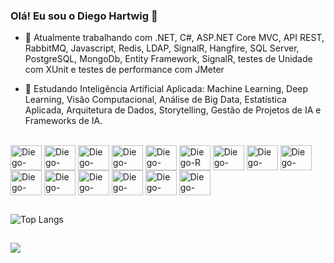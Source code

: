 ### Olá! Eu sou o Diego Hartwig 👋

- 🔭 Atualmente trabalhando com .NET, C#, ASP.NET Core MVC, API REST, RabbitMQ, Javascript, Redis, LDAP, SignalR, Hangfire, SQL Server, PostgreSQL, MongoDb, Entity Framework, SignalR, testes de Unidade com XUnit e testes de performance com JMeter

- 🌱 Estudando Inteligência Artificial Aplicada: Machine Learning, Deep Learning, Visão Computacional, Análise de Big Data, Estatística Aplicada, Arquitetura de Dados, Storytelling, Gestão de Projetos de IA e Frameworks de IA.

<div style="display: inline_block"><br>
  <img align="center" alt="Diego-Csharp" height="40" width="50" src="https://cdn.jsdelivr.net/gh/devicons/devicon@latest/icons/csharp/csharp-original.svg">
  <img align="center" alt="Diego-DotNet" height="40" width="50" src="https://cdn.jsdelivr.net/gh/devicons/devicon@latest/icons/dotnetcore/dotnetcore-original.svg">
  <img align="center" alt="Diego-Java" height="40" width="50" src="https://cdn.jsdelivr.net/gh/devicons/devicon@latest/icons/java/java-original.svg">
  <img align="center" alt="Diego-Spring" height="40" width="50" src="https://cdn.jsdelivr.net/gh/devicons/devicon@latest/icons/spring/spring-original.svg">
  <img align="center" alt="Diego-Python" height="40" width="50" src="https://cdn.jsdelivr.net/gh/devicons/devicon@latest/icons/python/python-original.svg">
  <img align="center" alt="Diego-R" height="40" width="50" src="https://cdn.jsdelivr.net/gh/devicons/devicon@latest/icons/r/r-original.svg">
  <img align="center" alt="Diego-RabbitMq" height="40" width="50" src="https://cdn.jsdelivr.net/gh/devicons/devicon@latest/icons/rabbitmq/rabbitmq-original.svg">
  <img align="center" alt="Diego-Javascript" height="40" width="50" src="https://cdn.jsdelivr.net/gh/devicons/devicon@latest/icons/javascript/javascript-original.svg">
  <img align="center" alt="Diego-Redis" height="40" width="50" src="https://cdn.jsdelivr.net/gh/devicons/devicon@latest/icons/redis/redis-original.svg">
  <img align="center" alt="Diego-SqlServer" height="40" width="50" src="https://cdn.jsdelivr.net/gh/devicons/devicon@latest/icons/microsoftsqlserver/microsoftsqlserver-original.svg">
  <img align="center" alt="Diego-MDb" height="40" width="50" src="https://cdn.jsdelivr.net/gh/devicons/devicon@latest/icons/mongodb/mongodb-original.svg">
  <img align="center" alt="Diego-Postgres" height="40" width="50" src="https://cdn.jsdelivr.net/gh/devicons/devicon@latest/icons/postgresql/postgresql-original.svg">
  <img align="center" alt="Diego-Angular" height="40" width="50" src="https://cdn.jsdelivr.net/gh/devicons/devicon@latest/icons/angular/angular-original.svg">
  <img align="center" alt="Diego-Vue" height="40" width="50" src="https://cdn.jsdelivr.net/gh/devicons/devicon@latest/icons/vuejs/vuejs-original.svg">
  <img align="center" alt="Diego-Docker" height="40" width="50" src="https://cdn.jsdelivr.net/gh/devicons/devicon@latest/icons/docker/docker-original.svg">
</div>

## 

![Top Langs](https://github-readme-stats.vercel.app/api/top-langs/?username=diegohartwig&exclude_repo=SIGE_2010_Delphi_Firebird,diegohartwig.github.io&show_icons=true&theme=dracula&hide=jupyter%20notebook)

##

<div>
  <a href="https://www.linkedin.com/in/diegohartwig" target="_blank"><img src="https://img.shields.io/badge/-Linkedin-%230077B5?style=for-the-badge&logo=linkedin&logoColor=white" target="_blank"></a>
</div>


